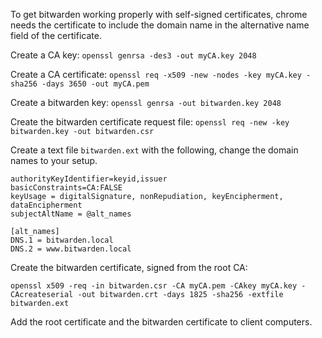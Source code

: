 To get bitwarden working properly with self-signed certificates, chrome needs the certificate to include the domain name in the alternative name field of the certificate.

Create a CA key:
`openssl genrsa -des3 -out myCA.key 2048`

Create a CA certificate:
`openssl req -x509 -new -nodes -key myCA.key -sha256 -days 3650 -out myCA.pem`

Create a bitwarden key:
`openssl genrsa -out bitwarden.key 2048`

Create the bitwarden certificate request file:
`openssl req -new -key bitwarden.key -out bitwarden.csr`

Create a text file `bitwarden.ext` with the following, change the domain names to your setup.
```
authorityKeyIdentifier=keyid,issuer
basicConstraints=CA:FALSE
keyUsage = digitalSignature, nonRepudiation, keyEncipherment, dataEncipherment
subjectAltName = @alt_names

[alt_names]
DNS.1 = bitwarden.local
DNS.2 = www.bitwarden.local
```


Create the bitwarden certificate, signed from the root CA:

```
openssl x509 -req -in bitwarden.csr -CA myCA.pem -CAkey myCA.key -CAcreateserial -out bitwarden.crt -days 1825 -sha256 -extfile bitwarden.ext
```

Add the root certificate and the bitwarden certificate to client computers.